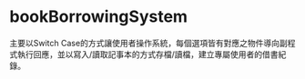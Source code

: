# bookBorrowingSystem
  主要以Switch Case的方式讓使用者操作系統，每個選項皆有對應之物件導向副程式執行回應，並以寫入/讀取記事本的方式存檔/讀檔，建立專屬使用者的借書紀錄。
